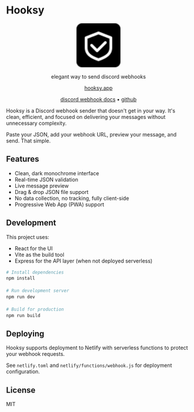 # Hooksy

<div align="center">
  <img src="public/hooksy-icon.svg" alt="Hooksy Logo" width="120" height="120">
  <p>elegant way to send discord webhooks</p>
  <a href="https://hooksy.xyz">hooksy.app</a>
  
  <p>
    <a href="https://discord.com/developers/docs/resources/webhook">discord webhook docs</a> •
    <a href="https://github.com/your-username/hooksy">github</a>
  </p>
</div>

Hooksy is a Discord webhook sender that doesn't get in your way. It's clean, efficient, and focused on delivering your messages without unnecessary complexity.

Paste your JSON, add your webhook URL, preview your message, and send. That simple.

## Features

- Clean, dark monochrome interface
- Real-time JSON validation
- Live message preview
- Drag & drop JSON file support
- No data collection, no tracking, fully client-side
- Progressive Web App (PWA) support

## Development

This project uses:
- React for the UI
- Vite as the build tool
- Express for the API layer (when not deployed serverless)

```bash
# Install dependencies
npm install

# Run development server
npm run dev

# Build for production
npm run build
```

## Deploying

Hooksy supports deployment to Netlify with serverless functions to protect your webhook requests.

See `netlify.toml` and `netlify/functions/webhook.js` for deployment configuration.

## License

MIT
